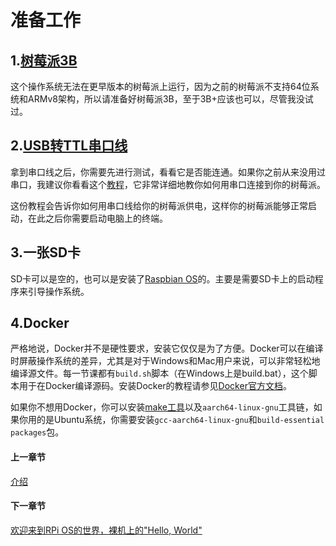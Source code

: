 # 准备工作
## 1.[树莓派3B](https://uland.taobao.com/sem/tbsearch?refpid=mm_26632258_3504122_32538762&keyword=%E6%A0%91%E8%8E%93%E6%B4%BE3b&clk1=d3e729957468c523d3c0e60467960951&upsid=d3e729957468c523d3c0e60467960951)
这个操作系统无法在更早版本的树莓派上运行，因为之前的树莓派不支持64位系统和ARMv8架构，所以请准备好树莓派3B，至于3B+应该也可以，尽管我没试过。  
## 2.[USB转TTL串口线](https://s.taobao.com/search?q=usb%E8%BD%ACttl&imgfile=&commend=all&ssid=s5-e&search_type=item&sourceId=tb.index&spm=a21bo.2017.201856-taobao-item.1&ie=utf8&initiative_id=tbindexz_20170306)
拿到串口线之后，你需要先进行测试，看看它是否能连通。如果你之前从来没用过串口，我建议你看看这个[教程](https://cdn-learn.adafruit.com/downloads/pdf/adafruits-raspberry-pi-lesson-5-using-a-console-cable.pdf)，它非常详细地教你如何用串口连接到你的树莓派。  
  
这份教程会告诉你如何用串口线给你的树莓派供电，这样你的树莓派能够正常启动，在此之后你需要启动电脑上的终端。  
  
## 3.一张SD卡
SD卡可以是空的，也可以是安装了[Raspbian OS](https://www.raspberrypi.org/downloads/raspbian/)的。主要是需要SD卡上的启动程序来引导操作系统。  

## 4.Docker
严格地说，Docker并不是硬性要求，安装它仅仅是为了方便。Docker可以在编译时屏蔽操作系统的差异，尤其是对于Windows和Mac用户来说，可以非常轻松地编译源文件。每一节课都有`build.sh`脚本（在Windows上是build.bat），这个脚本用于在Docker编译源码。安装Docker的教程请参见[Docker官方文档](https://docs.docker.com/install/)。  
  
如果你不想用Docker，你可以安装[make工具](http://www.math.tau.ac.il/~danha/courses/software1/make-intro.html)以及`aarch64-linux-gnu`工具链，如果你用的是Ubuntu系统，你需要安装`gcc-aarch64-linux-gnu`和`build-essential packages`包。  
  
#### 上一章节
[介绍](Introduction.md)
#### 下一章节
[欢迎来到RPi OS的世界，裸机上的"Hello, World"](lesson01/rpi-os.md)